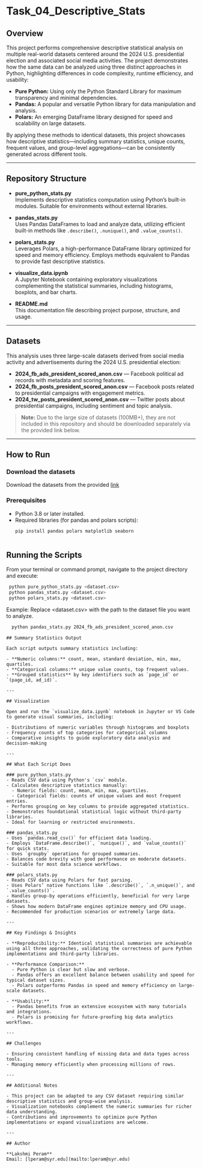 # Task_04_Descriptive_Stats

## Overview

This project performs comprehensive descriptive statistical analysis on multiple real-world datasets centered around the 2024 U.S. presidential election and associated social media activities. The project demonstrates how the same data can be analyzed using three distinct approaches in Python, highlighting differences in code complexity, runtime efficiency, and usability:

- **Pure Python:** Using only the Python Standard Library for maximum transparency and minimal dependencies.  
- **Pandas:** A popular and versatile Python library for data manipulation and analysis.  
- **Polars:** An emerging DataFrame library designed for speed and scalability on large datasets.

By applying these methods to identical datasets, this project showcases how descriptive statistics—including summary statistics, unique counts, frequent values, and group-level aggregations—can be consistently generated across different tools.

---

## Repository Structure

- **pure_python_stats.py**  
  Implements descriptive statistics computation using Python’s built-in modules. Suitable for environments without external libraries.

- **pandas_stats.py**  
  Uses Pandas DataFrames to load and analyze data, utilizing efficient built-in methods like `.describe()`, `.nunique()`, and `.value_counts()`.

- **polars_stats.py**  
  Leverages Polars, a high-performance DataFrame library optimized for speed and memory efficiency. Employs methods equivalent to Pandas to provide fast descriptive statistics.

- **visualize_data.ipynb**  
  A Jupyter Notebook containing exploratory visualizations complementing the statistical summaries, including histograms, boxplots, and bar charts.

- **README.md**  
  This documentation file describing project purpose, structure, and usage.

---

## Datasets

This analysis uses three large-scale datasets derived from social media activity and advertisements during the 2024 U.S. presidential election:

- **2024_fb_ads_president_scored_anon.csv** — Facebook political ad records with metadata and scoring features.  
- **2024_fb_posts_president_scored_anon.csv** — Facebook posts related to presidential campaigns with engagement metrics.  
- **2024_tw_posts_president_scored_anon.csv** — Twitter posts about presidential campaigns, including sentiment and topic analysis.

> **Note:** Due to the large size of datasets (100MB+), they are not included in this repository and should be downloaded separately via the provided link below.

---

## How to Run

### Download the datasets  
Download the datasets from the provided [link](https://drive.google.com/file/d/1Jq0fPb-tq76Ee_RtM58fT0_M3o-JDBwe/view?usp=sharing)

### Prerequisites  
- Python 3.8 or later installed.  
- Required libraries (for pandas and polars scripts):  
  ```bash
  pip install pandas polars matplotlib seaborn


```

```
## Running the Scripts
 From your terminal or command prompt, navigate to the project directory and execute:
 
  ```bash
   python pure_python_stats.py <dataset.csv>
   python pandas_stats.py <dataset.csv>
   python polars_stats.py <dataset.csv>
 ```

Example:
Replace <dataset.csv> with the path to the dataset file you want to analyze.

  ```bash
    python pandas_stats.py 2024_fb_ads_president_scored_anon.csv


```


```
## Summary Statistics Output

Each script outputs summary statistics including:

- **Numeric columns:** count, mean, standard deviation, min, max, quartiles.  
- **Categorical columns:** unique value counts, top frequent values.  
- **Grouped statistics** by key identifiers such as `page_id` or `(page_id, ad_id)`.

---

## Visualization

Open and run the `visualize_data.ipynb` notebook in Jupyter or VS Code to generate visual summaries, including:

- Distributions of numeric variables through histograms and boxplots  
- Frequency counts of top categories for categorical columns  
- Comparative insights to guide exploratory data analysis and decision-making

---

## What Each Script Does

### pure_python_stats.py
- Reads CSV data using Python's `csv` module.  
- Calculates descriptive statistics manually:  
  - Numeric fields: count, mean, min, max, quartiles.  
  - Categorical fields: counts of unique values and most frequent entries.  
- Performs grouping on key columns to provide aggregated statistics.  
- Demonstrates foundational statistical logic without third-party libraries.  
- Ideal for learning or restricted environments.

### pandas_stats.py
- Uses `pandas.read_csv()` for efficient data loading.  
- Employs `DataFrame.describe()`, `nunique()`, and `value_counts()` for quick stats.  
- Uses `groupby` operations for grouped summaries.  
- Balances code brevity with good performance on moderate datasets.  
- Suitable for most data science workflows.

### polars_stats.py
- Reads CSV data using Polars for fast parsing.  
- Uses Polars’ native functions like `.describe()`, `.n_unique()`, and `.value_counts()`.  
- Handles group-by operations efficiently, beneficial for very large datasets.  
- Shows how modern DataFrame engines optimize memory and CPU usage.  
- Recommended for production scenarios or extremely large data.

---

## Key Findings & Insights

- **Reproducibility:** Identical statistical summaries are achievable using all three approaches, validating the correctness of pure Python implementations and third-party libraries.

- **Performance Comparison:**  
  - Pure Python is clear but slow and verbose.  
  - Pandas offers an excellent balance between usability and speed for typical dataset sizes.  
  - Polars outperforms Pandas in speed and memory efficiency on large-scale datasets.

- **Usability:**  
  - Pandas benefits from an extensive ecosystem with many tutorials and integrations.  
  - Polars is promising for future-proofing big data analytics workflows.

---

## Challenges

- Ensuring consistent handling of missing data and data types across tools.  
- Managing memory efficiently when processing millions of rows.

---

## Additional Notes

- This project can be adapted to any CSV dataset requiring similar descriptive statistics and group-wise analysis.  
- Visualization notebooks complement the numeric summaries for richer data understanding.  
- Contributions and improvements to optimize pure Python implementations or expand visualizations are welcome.

---

## Author

**Lakshmi Peram**  
Email: [lperam@syr.edu](mailto:lperam@syr.edu)
